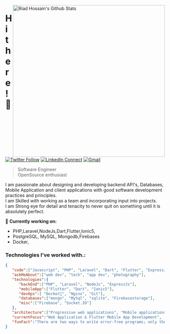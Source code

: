 [<img align="right" width="480" src="https://github-readme-stats.vercel.app/api?username=riad24&&show_icons=true&theme=tokyonight&count_private=true" alt="Riad Hossain's Github Stats"/>](https://github.com/riad24)

# Hi there! 👋

[![Twitter Follow](https://img.shields.io/twitter/follow/riadmahmud24?label=follow&style=social)](https://twitter.com/riadmahmud24)
[![LinkedIn Connect](https://img.shields.io/badge/%20-Connect-black?color=222244&labelColor=000000&logo=linkedin&logoColor=f5f7fe)](https://www.linkedin.com/in/riad-hossian-143500194/)
[![Gmail](https://img.shields.io/badge/%20-Send%20Mail-black?color=222244&labelColor=000000&logo=gmail&logoColor=f5f7fe)](mailto:riadmahmudeng@gmail.com?subject=From%20GitHub&&body=Hi,%20there.%20Found%20you%20on%20GitHub!%20Let's%20talk%20about...)

> Software Engineer <br />
> OpenSource enthusiast

I am passionate about designing and developing backend API's, Databases, Mobile Application and client applications with good software development practices and principles.<br />
I am Skilled with working as a team and incorporating input into projects.<br />
I am Strong eye for detail and tenacity to never quit on something until it is absolutely perfect.

🔭 <b>Currently working on:</b>

- PHP,Laravel,NodeJs,Dart,Flutter,Ionic5,
- PostgreSQL, MySQL, Mongodb,Firebases
- Docker,

### Technologies I've worked with.:

```json
{
   "code":["Javascript", "PHP", "Laravel", "Dart", "Flutter", "ExpressJS", "Ionic5"],
   "askMeAbout":["web dev", "tech", "app dev", "photography"],
   "technologies":{
      "backEnd":["PHP", "Laravel", "NodeJs", "ExpressJs"],
      "mobileApp":["Flutter", "Dart", "Ionic5"],
      "devOps":[ "Docker🐳", "Nginx", "Git"],
      "databases":["mongo", "MySql", "sqlite", "Firebasestorage"],
      "misc":["Firebase", "Socket.IO"]
   },
   "architecture":["Progressive web applications", "Mobile applications", "Single page applications"],
   "currentFocus":"Web Application & Flutter Mobile App Development",
   "funFact":"There are two ways to write error-free programs; only the third one works"
}
```
